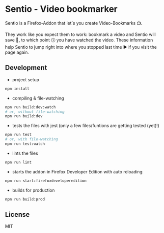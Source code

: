 # Sentio - Video bookmarker

Sentio is a Firefox-Addon that let´s you create Video-Bookmarks 📺.

They work like you expect them to work: bookmark a video and Sentio will save 💾, to which point 🕔 you have watched the video. These information help Sentio to jump right into where you stopped last time ▶ if you visit the page again.

## Development

* project setup

```bash
npm install
```

* compiling & file-watching

```bash
npm run build:dev:watch
# or, without file-watching
npm run build:dev
```

* tests the files with jest (only a few files/funtions are getting tested (yet)!)

```bash
npm run test
# or, with file-watching
npm run test:watch
```

* lints the files

```bash
npm run lint
```

* starts the addon in Firefox Developer Edition with auto reloading

```bash
npm run start:firefoxdeveloperedition
```

* builds for production

```bash
npm run build:prod
```

## License

MIT
